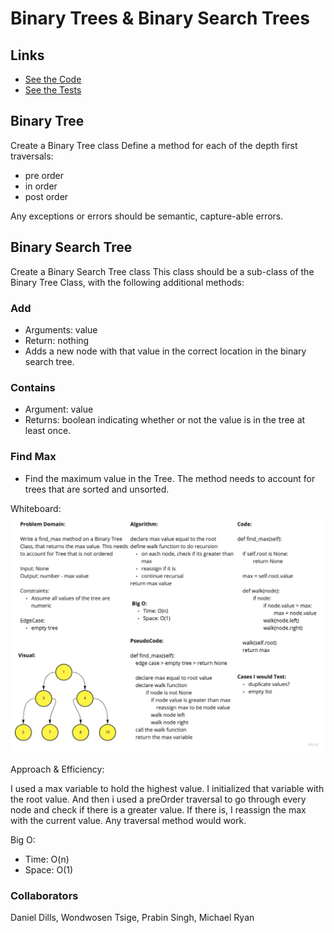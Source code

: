 # Binary Trees & Binary Search Trees

## Links

- [See the Code](trees.py)
- [See the Tests](../tests/test_trees.py)

## Binary Tree

Create a Binary Tree class
Define a method for each of the depth first traversals:

- pre order
- in order
- post order

Any exceptions or errors should be semantic, capture-able errors.

## Binary Search Tree

Create a Binary Search Tree class
This class should be a sub-class of the Binary Tree Class, with the following additional methods:

### Add

- Arguments: value
- Return: nothing
- Adds a new node with that value in the correct location in the binary search tree.

### Contains

- Argument: value
- Returns: boolean indicating whether or not the value is in the tree at least once.

### Find Max

- Find the maximum value in the Tree. The method needs to account for trees that are sorted and unsorted.

Whiteboard:
![Add Method](cc16_tree_max.jpg)

Approach & Efficiency:

I used a max variable to hold the highest value. I initialized that variable with the root value. And then i used a preOrder traversal to go through every node and check if there is a greater value. If there is, I reassign the max with the current value. Any traversal method would work.

Big O:

- Time: O(n)
- Space: O(1)

### Collaborators

Daniel Dills, Wondwosen Tsige, Prabin Singh, Michael Ryan
